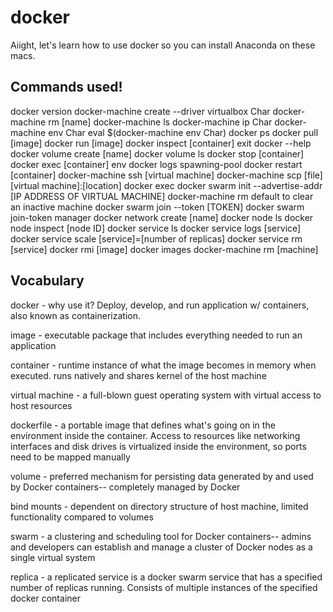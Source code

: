 # docker
Aiight, let's learn how to use docker so you can install Anaconda on these macs. 

Commands used!
-------------
docker version
docker-machine create --driver virtualbox Char
docker-machine rm [name]
docker-machine ls
docker-machine ip Char
docker-machine env Char
eval $(docker-machine env Char)
docker ps
docker pull [image]
docker run [image]
docker inspect [container]
exit
docker --help
docker volume create [name]
docker volume ls
docker stop [container]
docker exec [container] env
docker logs spawning-pool
docker restart [container]
docker-machine ssh [virtual machine]
docker-machine scp [file] [virtual machine]:[location]
docker exec
docker swarm init --advertise-addr [IP ADDRESS OF VIRTUAL MACHINE]
docker-machine rm default to clear an inactive machine
docker swarm join --token [TOKEN]
docker swarm join-token manager
docker network create [name]
docker node ls
docker node inspect [node ID]
docker service ls
docker service logs [service]
docker service scale [service]=[number of replicas]
docker service rm [service]
docker rmi [image]
docker images
docker-machine rm [machine]

Vocabulary
----------

docker - why use it? Deploy, develop, and run application w/ containers, also known as containerization.

image - executable package that includes everything needed to run an application

container - runtime instance of what the image becomes in memory when executed. runs natively and shares kernel of the host machine

virtual machine - a full-blown guest operating system with virtual access to host resources

dockerfile - a portable image that defines what's going on in the environment inside the container. Access to resources like networking interfaces and disk drives is virtualized inside the environment, so ports need to be mapped manually

volume - preferred mechanism for persisting data generated by and used by Docker containers-- completely managed by Docker

bind mounts - dependent on directory structure of host machine, limited functionality compared to volumes

swarm - a clustering and scheduling tool for Docker containers-- admins and developers can establish and manage a cluster of Docker nodes as a single virtual system

replica - a replicated service is a docker swarm service that has a specified number of replicas running. Consists of multiple instances of the specified docker container

